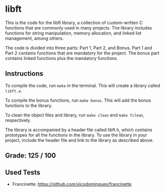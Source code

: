# libft

This is the code for the libft library, a collection of custom-written C functions that are commonly used in many projects. The library includes functions for string manipulation, memory allocation, and linked list management, among others.

The code is divided into three parts: Part 1, Part 2, and Bonus. Part 1 and Part 2 contains functions that are mandatory for the project. The bonus part contains linked functions plus the mandatory functions.

## Instructions
To compile the code, run `make` in the terminal. This will create a library called `libft.a`.

To compile the bonus functions, run `make bonus`. This will add the bonus functions to the library.

To clean the object files and library, run `make clean` and `make fclean`, respectively.

The library is accompanied by a header file called libft.h, which contains prototypes for all the functions in the library. To use the library in your project, include the header file and link to the library as described above.

## Grade: 125 / 100

## Used Tests
- Francinette: https://github.com/xicodomingues/francinette
